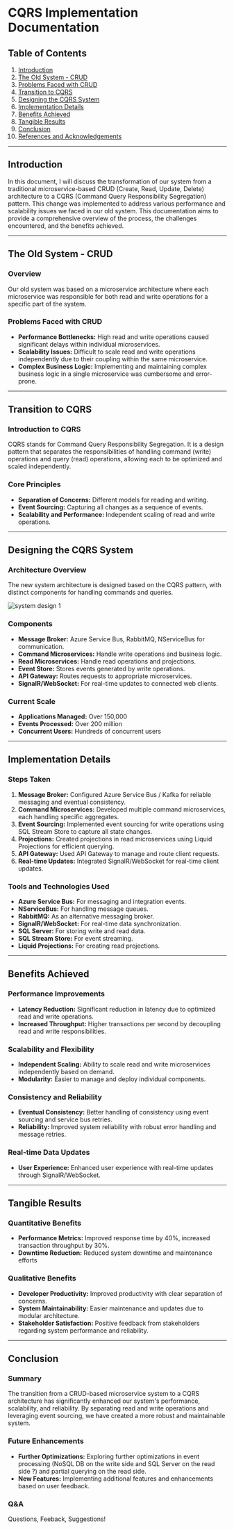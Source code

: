 # CQRS Implementation Documentation

## Table of Contents
1. [Introduction](#introduction)
2. [The Old System - CRUD](#the-old-system---crud)
3. [Problems Faced with CRUD](#problems-faced-with-crud)
4. [Transition to CQRS](#transition-to-cqrs)
5. [Designing the CQRS System](#designing-the-cqrs-system)
6. [Implementation Details](#implementation-details)
7. [Benefits Achieved](#benefits-achieved)
8. [Tangible Results](#tangible-results)
9. [Conclusion](#conclusion)
10. [References and Acknowledgements](#references-and-acknowledgements)

---

## Introduction
In this document, I will discuss the transformation of our system from a traditional microservice-based CRUD (Create, Read, Update, Delete) architecture to a CQRS (Command Query Responsibility Segregation) pattern. This change was implemented to address various performance and scalability issues we faced in our old system. This documentation aims to provide a comprehensive overview of the process, the challenges encountered, and the benefits achieved.

---

## The Old System - CRUD
### Overview
Our old system was based on a microservice architecture where each microservice was responsible for both read and write operations for a specific part of the system.

### Problems Faced with CRUD
- **Performance Bottlenecks:** High read and write operations caused significant delays within individual microservices.
- **Scalability Issues:** Difficult to scale read and write operations independently due to their coupling within the same microservice.
- **Complex Business Logic:** Implementing and maintaining complex business logic in a single microservice was cumbersome and error-prone.

---

## Transition to CQRS
### Introduction to CQRS
CQRS stands for Command Query Responsibility Segregation. It is a design pattern that separates the responsibilities of handling command (write) operations and query (read) operations, allowing each to be optimized and scaled independently.

### Core Principles
- **Separation of Concerns:** Different models for reading and writing.
- **Event Sourcing:** Capturing all changes as a sequence of events.
- **Scalability and Performance:** Independent scaling of read and write operations.

---

## Designing the CQRS System
### Architecture Overview
The new system architecture is designed based on the CQRS pattern, with distinct components for handling commands and queries.

![system design 1](https://github.com/hardikjogi/CQRS/assets/2298585/d75e885e-5430-4d68-a1a1-7777ea91ae8f)

### Components
- **Message Broker:** Azure Service Bus, RabbitMQ, NServiceBus for communication.
- **Command Microservices:** Handle write operations and business logic.
- **Read Microservices:** Handle read operations and projections.
- **Event Store:** Stores events generated by write operations.
- **API Gateway:** Routes requests to appropriate microservices.
- **SignalR/WebSocket:** For real-time updates to connected web clients.

### Current Scale
- **Applications Managed:** Over 150,000
- **Events Processed:** Over 200 million
- **Concurrent Users:** Hundreds of concurrent users

---

## Implementation Details
### Steps Taken
1. **Message Broker:** Configured Azure Service Bus / Kafka for reliable messaging and eventual consistency.
2. **Command Microservices:** Developed multiple command microservices, each handling specific aggregates.
3. **Event Sourcing:** Implemented event sourcing for write operations using SQL Stream Store to capture all state changes.
4. **Projections:** Created projections in read microservices using Liquid Projections for efficient querying.
5. **API Gateway:** Used API Gateway to manage and route client requests.
6. **Real-time Updates:** Integrated SignalR/WebSocket for real-time client updates.

### Tools and Technologies Used
- **Azure Service Bus:** For messaging and integration events.
- **NServiceBus:** For handling message queues.
- **RabbitMQ:** As an alternative messaging broker.
- **SignalR/WebSocket:** For real-time data synchronization.
- **SQL Server:** For storing write and read data.
- **SQL Stream Store:** For event streaming.
- **Liquid Projections:** For creating read projections.

---

## Benefits Achieved
### Performance Improvements
- **Latency Reduction:** Significant reduction in latency due to optimized read and write operations.
- **Increased Throughput:** Higher transactions per second by decoupling read and write responsibilities.

### Scalability and Flexibility
- **Independent Scaling:** Ability to scale read and write microservices independently based on demand.
- **Modularity:** Easier to manage and deploy individual components.

### Consistency and Reliability
- **Eventual Consistency:** Better handling of consistency using event sourcing and service bus retries.
- **Reliability:** Improved system reliability with robust error handling and message retries.

### Real-time Data Updates
- **User Experience:** Enhanced user experience with real-time updates through SignalR/WebSocket.

---

## Tangible Results
### Quantitative Benefits
- **Performance Metrics:** Improved response time by 40%, increased transaction throughput by 30%.
- **Downtime Reduction:** Reduced system downtime and maintenance efforts

### Qualitative Benefits
- **Developer Productivity:** Improved productivity with clear separation of concerns.
- **System Maintainability:** Easier maintenance and updates due to modular architecture.
- **Stakeholder Satisfaction:** Positive feedback from stakeholders regarding system performance and reliability.

---

## Conclusion
### Summary
The transition from a CRUD-based microservice system to a CQRS architecture has significantly enhanced our system's performance, scalability, and reliability. By separating read and write operations and leveraging event sourcing, we have created a more robust and maintainable system.

### Future Enhancements
- **Further Optimizations:** Exploring further optimizations in event processing (NoSQL DB on the write side and SQL Server on the read side ?) and partial querying on the read side.
- **New Features:** Implementing additional features and enhancements based on user feedback.

### Q&A
Questions, Feeback, Suggestions! 



